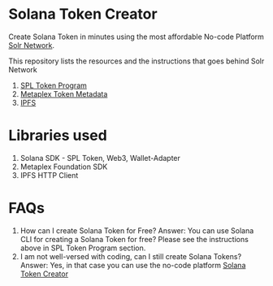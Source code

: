 # Solana Token Creator
Create Solana Token in minutes using the most affordable No-code Platform [Solr Network](https://solr.network).

This repository lists the resources and the instructions that goes behind Solr Network

1. [SPL Token Program](https://spl.solana.com/token)
2. [Metaplex Token Metadata](https://developers.metaplex.com/token-metadata)
3. [IPFS](https://ipfs.tech/)

# Libraries used
1. Solana SDK - SPL Token, Web3, Wallet-Adapter
2. Metaplex Foundation SDK
3. IPFS HTTP Client
   


# FAQs
1. How can I create Solana Token for Free?
   Answer: You can use Solana CLI for creating a Solana Token for free? Please see the instructions above in SPL Token Program section.
2. I am not well-versed with coding, can I still create Solana Tokens?
   Answer: Yes, in that case you can use the no-code platform [Solana Token Creator](https://solr.network)

